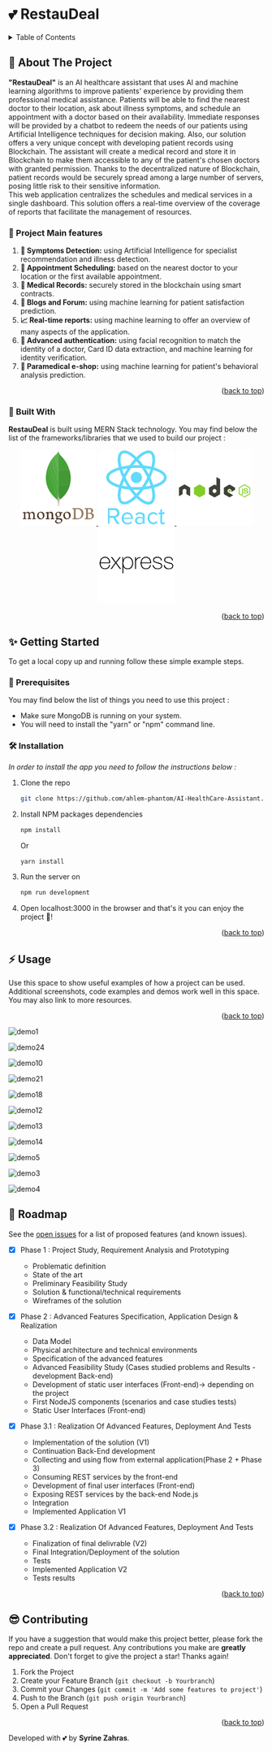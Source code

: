 # 💕 RestauDeal
  
<!-- TABLE OF CONTENTS -->
<details>
  <summary>Table of Contents</summary>
  <ol>
    <li>
      <a href="#-about-the-project">About The Project</a>
      <ul>
        <li><a href="#-project-main-features">Project Main Features</a></li>
        <li><a href="#-project-technical-architecture">Project Technical Architecture</a></li>
        <li><a href="#-built-with">Built With</a></li>
      </ul>
    </li>
    <li>
      <a href="#-getting-started">Getting Started</a>
      <ul>
        <li><a href="#-prerequisites">Prerequisites</a></li>
        <li><a href="#-installation">Installation</a></li>
      </ul>
    </li>
    <li><a href="#-usage">Usage</a></li>
    <li><a href="#-roadmap">Roadmap</a></li>
    <li><a href="#-contributing">Contributing</a></li>
    <li><a href="#-contact">Contact</a></li>
    <li><a href="#-acknowledgments">Acknowledgments</a></li>

  </ol>
</details>



<!-- ABOUT THE PROJECT -->
## 📃 About The Project
<b>"RestauDeal"</b> is an AI healthcare assistant that uses AI and machine learning algorithms to improve patients' experience by providing them professional medical assistance. Patients will be able to find the nearest doctor to their location, ask about illness symptoms, and schedule an appointment with a doctor based on their availability. Immediate responses will be provided by a chatbot to redeem the needs of our patients using Artificial Intelligence techniques for decision making. Also, our solution offers a very unique concept with developing patient records using Blockchain. The assistant will create a medical record and store it in Blockchain to make them accessible to any of the patient's chosen doctors with granted permission. Thanks to the decentralized nature of Blockchain, patient records would be securely spread among a large number of servers, posing little risk to their sensitive information.<br>
This web application centralizes the schedules and medical services in a single dashboard. This solution offers a real-time overview of the coverage of reports that facilitate the management of resources.<br>

 ### 📜 Project Main features
1. **🤖 Symptoms Detection:** using Artificial Intelligence for specialist recommendation and illness detection.
2. **📅 Appointment Scheduling:** based on the nearest doctor to your location or the first available appointment.
3. **📘 Medical Records:** securely stored in the blockchain using smart contracts.
4. **💬 Blogs and Forum:** using machine learning for patient satisfaction prediction.
5. **📈 Real-time reports:** using machine learning to offer an overview of many aspects of the application.
6. **🙋 Advanced authentication:** using facial recognition to match the identity of a doctor, Card ID data extraction, and machine learning for identity verification.
7. **🛒 Paramedical e-shop:** using machine learning for patient's behavioral analysis prediction.
<p align="right">(<a href="#top">back to top</a>)</p>

### 🚀 Built With

**RestauDeal** is built using MERN Stack technology. You may find below the list of the frameworks/libraries that we used to build our project :
<br/>


  <div align="center">
	
   <a href="https://www.mongodb.com/">
    <img src="https://github.com/devicons/devicon/blob/master/icons/mongodb/mongodb-original-wordmark.svg" title="MongoDB" alt="MongoDB" width="150" height="150"/>
    </a>
	
 <a href="https://reactjs.org/">
    <img src="https://github.com/devicons/devicon/blob/master/icons/react/react-original-wordmark.svg" title="React" alt="React" width="150" height="150"/>
  </a>
	
  <a href="https://nodejs.org/en/">
    <img src="https://github.com/devicons/devicon/blob/master/icons/nodejs/nodejs-original-wordmark.svg" title="NodeJS" alt="NodeJS" width="150" height="150"/>
 </a>
  <a href="http://expressjs.com/">
    <img src="https://github.com/devicons/devicon/blob/master/icons/express/express-original-wordmark.svg" title="ExpressJS" alt="ExpressJS" width="150" height="150"/>
    </a>
  
  </div>
  
<p align="right">(<a href="#top">back to top</a>)</p>



<!-- GETTING STARTED -->
## ✨ Getting Started
To get a local copy up and running follow these simple example steps.

### 🚧 Prerequisites

You may find below the list of things you need to use this project :
* Make sure MongoDB is running on your system.
* You will need to install the "yarn" or "npm" command line.

### 🛠 Installation

_In order to install the app you need to follow the instructions below :_

1. Clone the repo
   ```sh
   git clone https://github.com/ahlem-phantom/AI-HealthCare-Assistant.git
   ```
2. Install NPM packages dependencies 
   ```sh
   npm install 
   ```
   Or 
   
    ```sh
   yarn install 
   ```
   
3. Run the server on 
   ```sh
   npm run development
   ```
4. Open localhost:3000 in the browser and that's it you can enjoy the project 🎉!

 

<p align="right">(<a href="#top">back to top</a>)</p>



<!-- USAGE EXAMPLES -->
## ⚡ Usage

Use this space to show useful examples of how a project can be used. Additional screenshots, code examples and demos work well in this space. You may also link to more resources.


<p align="right">(<a href="#top">back to top</a>)</p>


![demo1](https://user-images.githubusercontent.com/78981558/177001216-8e8c9cc2-09cd-4c7a-9639-94ec384432cb.png)

![demo24](https://user-images.githubusercontent.com/78981558/177001224-b804c0df-5db0-4d4c-b83e-de964c501b0b.png)

![demo10](https://user-images.githubusercontent.com/78981558/177001237-8932f8c4-31b1-4939-b3f0-042713444cb1.png)

![demo21](https://user-images.githubusercontent.com/78981558/177000911-0c4cb2ca-aff1-4416-be97-5b9173215c9a.png)

![demo18](https://user-images.githubusercontent.com/78981558/177000917-86dba137-ba0f-4dfd-83c3-a18fd902be11.png)

![demo12](https://user-images.githubusercontent.com/78981558/177000997-ecd9c0bc-e3ca-4d0b-bb75-2e55bde0f690.png)

![demo13](https://user-images.githubusercontent.com/78981558/177001041-1dec9540-ec50-47e5-8c79-22dee3dece61.png)

![demo14](https://user-images.githubusercontent.com/78981558/177001043-cb8110c3-f1a0-4e2a-b9cd-ef393cbf5ec4.png)

![demo5](https://user-images.githubusercontent.com/78981558/177000927-0db3daef-a870-49e8-9413-9817a44b4f8a.png)

![demo3](https://user-images.githubusercontent.com/78981558/177000941-82057aa0-5496-4b69-9aa1-a1c042395fe1.png)

![demo4](https://user-images.githubusercontent.com/78981558/177001352-2aab27c9-e939-4782-b2d9-0181a8888d13.png)


<!-- ROADMAP -->
## 🚩 Roadmap

See the [open issues](https://github.com/ahlem-phantom/AI-HealthCare-Assistant/issues) for a list of proposed features (and known issues).

 - [x] Phase 1 : Project Study, Requirement Analysis and Prototyping 
	 - Problematic definition 
	 - State of the art
	 - Preliminary Feasibility Study
	 - Solution & functional/technical requirements
	 - Wireframes of the solution

- [x] Phase 2 : Advanced Features Specification, Application Design & Realization
	- Data Model
	- Physical architecture and technical environments 
	- Specification of the advanced features
	- Advanced Feasibility Study (Cases studied problems and Results - development Back-end) 
	- Development of static user interfaces (Front-end)-> depending on the project
	- First NodeJS components (scenarios and case studies tests) 
	- Static User Interfaces (Front-end)

- [x] Phase 3.1 : Realization Of Advanced Features, Deployment And Tests
  - Implementation of the solution (V1)
  - Continuation Back-End development
  - Collecting and using flow from external application(Phase 2 + Phase 3) 
  - Consuming REST services by the front-end
  - Development of final user interfaces (Front-end) 
  - Exposing REST services by the back-end Node.js
  - Integration
  - Implemented Application V1

- [x] Phase 3.2 : Realization Of Advanced Features, Deployment And Tests
  - Finalization of final delivrable (V2)
  - Final Integration/Deployment of the solution 
  - Tests
  - Implemented Application V2 
  - Tests results
  
<p align="right">(<a href="#top">back to top</a>)</p>



<!-- CONTRIBUTING -->
## 😎 Contributing

If you have a suggestion that would make this project better, please fork the repo and create a pull request. Any contributions you make are **greatly appreciated**.
Don't forget to give the project a star! Thanks again!

1. Fork the Project
2. Create your Feature Branch (`git checkout -b Yourbranch`)
3. Commit your Changes (`git commit -m 'Add some features to project'`)
4. Push to the Branch (`git push origin Yourbranch`)
5. Open a Pull Request

<p align="right">(<a href="#top">back to top</a>)</p>



<!-- MARKDOWN LINKS & IMAGES -->
<!-- https://www.markdownguide.org/basic-syntax/#reference-style-links -->

Developed with 💕 by **Syrine Zahras**.
